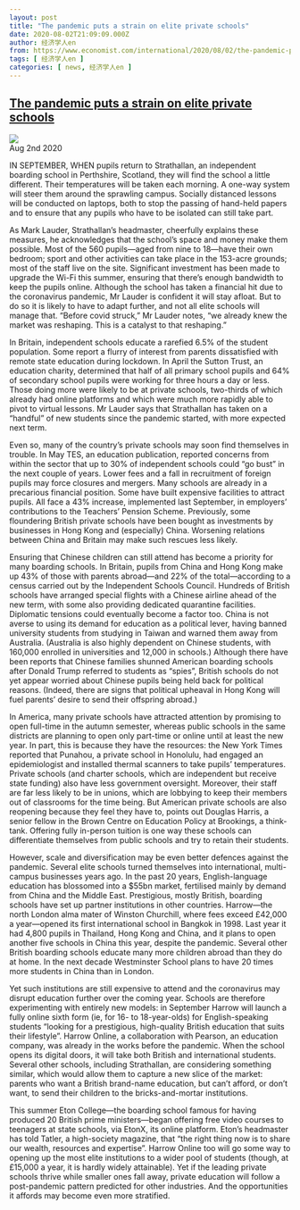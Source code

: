 ```yaml
---
layout: post
title: "The pandemic puts a strain on elite private schools"
date: 2020-08-02T21:09:09.000Z
author: 经济学人en
from: https://www.economist.com/international/2020/08/02/the-pandemic-puts-a-strain-on-elite-private-schools
tags: [ 经济学人en ]
categories: [ news, 经济学人en ]
---
```

<!--1596402549000-->
[The pandemic puts a strain on elite private schools](https://www.economist.com/international/2020/08/02/the-pandemic-puts-a-strain-on-elite-private-schools)
------

<div>
<img src="https://images.weserv.nl/?url=www.economist.com/sites/default/files/20200801_BLP507.jpg"/><div></div><aside ><div ><time itemscope="" itemType="http://schema.org/DateTime" dateTime="2020-08-02T00:00:00Z" >Aug 2nd 2020</time><meta itemProp="author" content="The Economist"/></div></aside><p >IN SEPTEMBER, WHEN pupils return to Strathallan, an independent boarding school in Perthshire, Scotland, they will find the school a little different. Their temperatures will be taken each morning. A one-way system will steer them around the sprawling campus. Socially distanced lessons will be conducted on laptops, both to stop the passing of hand-held papers and to ensure that any pupils who have to be isolated can still take part.</p><p >As Mark Lauder, Strathallan’s headmaster, cheerfully explains these measures, he acknowledges that the school’s space and money make them possible. Most of the 560 pupils—aged from nine to 18—have their own bedroom; sport and other activities can take place in the 153-acre grounds; most of the staff live on the site. Significant investment has been made to upgrade the Wi-Fi this summer, ensuring that there’s enough bandwidth to keep the pupils online. Although the school has taken a financial hit due to the coronavirus pandemic, Mr Lauder is confident it will stay afloat. But to do so it is likely to have to adapt further, and not all elite schools will manage that. “Before covid struck,” Mr Lauder notes, “we already knew the market was reshaping. This is a catalyst to that reshaping.”</p><div  id="gpt-ad-slot-1" data-test-id="Inline Ad"></div><p >In Britain, independent schools educate a rarefied 6.5% of the student population. Some report a flurry of interest from parents dissatisfied with remote state education during lockdown. In April the Sutton Trust, an education charity, determined that half of all primary school pupils and 64% of secondary school pupils were working for three hours a day or less. Those doing more were likely to be at private schools, two-thirds of which already had online platforms and which were much more rapidly able to pivot to virtual lessons. Mr Lauder says that Strathallan has taken on a “handful” of new students since the pandemic started, with more expected next term. </p><p >Even so, many of the country’s private schools may soon find themselves in trouble. In May TES, an education publication, reported concerns from within the sector that up to 30% of independent schools could “go bust” in the next couple of years. Lower fees and a fall in recruitment of foreign pupils may force closures and mergers. Many schools are already in a precarious financial position. Some have built expensive facilities to attract pupils. All face a 43% increase, implemented last September, in employers’ contributions to the Teachers’ Pension Scheme. Previously, some floundering British private schools have been bought as investments by businesses in Hong Kong and (especially) China. Worsening relations between China and Britain may make such rescues less likely.</p><p >Ensuring that Chinese children can still attend has become a priority for many boarding schools. In Britain, pupils from China and Hong Kong make up 43% of those with parents abroad—and 22% of the total—according to a census carried out by the Independent Schools Council. Hundreds of British schools have arranged special flights with a Chinese airline ahead of the new term, with some also providing dedicated quarantine facilities. Diplomatic tensions could eventually become a factor too. China is not averse to using its demand for education as a political lever, having banned university students from studying in Taiwan and warned them away from Australia. (Australia is also highly dependent on Chinese students, with 160,000 enrolled in universities and 12,000 in schools.) Although there have been reports that Chinese families shunned American boarding schools after Donald Trump referred to students as “spies”, British schools do not yet appear worried about Chinese pupils being held back for political reasons. (Indeed, there are signs that political upheaval in Hong Kong will fuel parents’ desire to send their offspring abroad.) </p><p >In America, many private schools have attracted attention by promising to open full-time in the autumn semester, whereas public schools in the same districts are planning to open only part-time or online until at least the new year. In part, this is because they have the resources: the New York Times reported that Punahou, a private school in Honolulu, had engaged an epidemiologist and installed thermal scanners to take pupils’ temperatures. Private schools (and charter schools, which are independent but receive state funding) also have less government oversight. Moreover, their staff are far less likely to be in unions, which are lobbying to keep their members out of classrooms for the time being. But American private schools are also reopening because they feel they have to, points out Douglas Harris, a senior fellow in the Brown Centre on Education Policy at Brookings, a think-tank. Offering fully in-person tuition is one way these schools can differentiate themselves from public schools and try to retain their students.</p><div  id="gpt-ad-slot-2" data-test-id="Inline Ad"></div><p >However, scale and diversification may be even better defences against the pandemic. Several elite schools turned themselves into international, multi-campus businesses years ago. In the past 20 years, English-language education has blossomed into a $55bn market, fertilised mainly by demand from China and the Middle East. Prestigious, mostly British, boarding schools have set up partner institutions in other countries. Harrow—the north London alma mater of Winston Churchill, where fees exceed £42,000 a year—opened its first international school in Bangkok in 1998. Last year it had 4,800 pupils in Thailand, Hong Kong and China, and it plans to open another five schools in China this year, despite the pandemic. Several other British boarding schools educate many more children abroad than they do at home. In the next decade Westminster School plans to have 20 times more students in China than in London. </p><p >Yet such institutions are still expensive to attend and the coronavirus may disrupt education further over the coming year. Schools are therefore experimenting with entirely new models: in September Harrow will launch a fully online sixth form (ie, for 16- to 18-year-olds) for English-speaking students “looking for a prestigious, high-quality British education that suits their lifestyle”. Harrow Online, a collaboration with Pearson, an education company, was already in the works before the pandemic. When the school opens its digital doors, it will take both British and international students. Several other schools, including Strathallan, are considering something similar, which would allow them to capture a new slice of the market: parents who want a British brand-name education, but can’t afford, or don’t want, to send their children to the bricks-and-mortar institutions. </p><p >This summer Eton College—the boarding school famous for having produced 20 British prime ministers—began offering free video courses to teenagers at state schools, via EtonX, its online platform. Eton’s headmaster has told Tatler, a high-society magazine, that “the right thing now is to share our wealth, resources and expertise”. Harrow Online too will go some way to opening up the most elite institutions to a wider pool of students (though, at £15,000 a year, it is hardly widely attainable). Yet if the leading private schools thrive while smaller ones fall away, private education will follow a post-pandemic pattern predicted for other industries. And the opportunities it affords may become even more stratified. </p>
</div>
